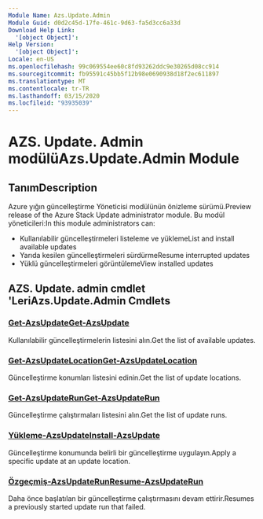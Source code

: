 ```yaml
---
Module Name: Azs.Update.Admin
Module Guid: d0d2c45d-17fe-461c-9d63-fa5d3cc6a33d
Download Help Link:
  '[object Object]': 
Help Version:
  '[object Object]': 
Locale: en-US
ms.openlocfilehash: 99c069554ee60c8fd93262ddc9e30265d08cc914
ms.sourcegitcommit: fb95591c45bb5f12b98e0690938d18f2ec611897
ms.translationtype: MT
ms.contentlocale: tr-TR
ms.lasthandoff: 03/15/2020
ms.locfileid: "93935039"
---
```

# <span data-ttu-id="a7ab5-101">AZS. Update. Admin modülü</span><span class="sxs-lookup"><span data-stu-id="a7ab5-101">Azs.Update.Admin Module</span></span>
## <span data-ttu-id="a7ab5-102">Tanım</span><span class="sxs-lookup"><span data-stu-id="a7ab5-102">Description</span></span>
<span data-ttu-id="a7ab5-103">Azure yığın güncelleştirme Yöneticisi modülünün önizleme sürümü.</span><span class="sxs-lookup"><span data-stu-id="a7ab5-103">Preview release of the Azure Stack Update administrator module.</span></span>  <span data-ttu-id="a7ab5-104">Bu modül yöneticileri:</span><span class="sxs-lookup"><span data-stu-id="a7ab5-104">In this module administrators can:</span></span>
- <span data-ttu-id="a7ab5-105">Kullanılabilir güncelleştirmeleri listeleme ve yükleme</span><span class="sxs-lookup"><span data-stu-id="a7ab5-105">List and install available updates</span></span>
- <span data-ttu-id="a7ab5-106">Yarıda kesilen güncelleştirmeleri sürdürme</span><span class="sxs-lookup"><span data-stu-id="a7ab5-106">Resume interrupted updates</span></span>
- <span data-ttu-id="a7ab5-107">Yüklü güncelleştirmeleri görüntüleme</span><span class="sxs-lookup"><span data-stu-id="a7ab5-107">View installed updates</span></span>

## <span data-ttu-id="a7ab5-108">AZS. Update. admin cmdlet 'Leri</span><span class="sxs-lookup"><span data-stu-id="a7ab5-108">Azs.Update.Admin Cmdlets</span></span>
### [<span data-ttu-id="a7ab5-109">Get-AzsUpdate</span><span class="sxs-lookup"><span data-stu-id="a7ab5-109">Get-AzsUpdate</span></span>](Get-AzsUpdate.md)
<span data-ttu-id="a7ab5-110">Kullanılabilir güncelleştirmelerin listesini alın.</span><span class="sxs-lookup"><span data-stu-id="a7ab5-110">Get the list of available updates.</span></span>

### [<span data-ttu-id="a7ab5-111">Get-AzsUpdateLocation</span><span class="sxs-lookup"><span data-stu-id="a7ab5-111">Get-AzsUpdateLocation</span></span>](Get-AzsUpdateLocation.md)
<span data-ttu-id="a7ab5-112">Güncelleştirme konumları listesini edinin.</span><span class="sxs-lookup"><span data-stu-id="a7ab5-112">Get the list of update locations.</span></span>

### [<span data-ttu-id="a7ab5-113">Get-AzsUpdateRun</span><span class="sxs-lookup"><span data-stu-id="a7ab5-113">Get-AzsUpdateRun</span></span>](Get-AzsUpdateRun.md)
<span data-ttu-id="a7ab5-114">Güncelleştirme çalıştırmaları listesini alın.</span><span class="sxs-lookup"><span data-stu-id="a7ab5-114">Get the list of update runs.</span></span>

### [<span data-ttu-id="a7ab5-115">Yükleme-AzsUpdate</span><span class="sxs-lookup"><span data-stu-id="a7ab5-115">Install-AzsUpdate</span></span>](Install-AzsUpdate.md)
<span data-ttu-id="a7ab5-116">Güncelleştirme konumunda belirli bir güncelleştirme uygulayın.</span><span class="sxs-lookup"><span data-stu-id="a7ab5-116">Apply a specific update at an update location.</span></span>

### [<span data-ttu-id="a7ab5-117">Özgeçmiş-AzsUpdateRun</span><span class="sxs-lookup"><span data-stu-id="a7ab5-117">Resume-AzsUpdateRun</span></span>](Resume-AzsUpdateRun.md)
<span data-ttu-id="a7ab5-118">Daha önce başlatılan bir güncelleştirme çalıştırmasını devam ettirir.</span><span class="sxs-lookup"><span data-stu-id="a7ab5-118">Resumes a previously started update run that failed.</span></span>

